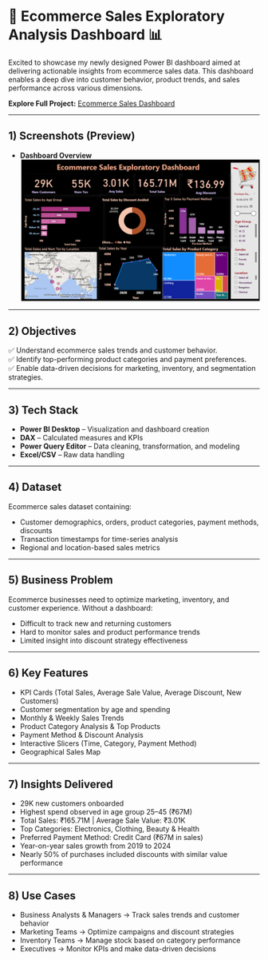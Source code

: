 # 🚀 Ecommerce Sales Exploratory Analysis Dashboard 📊

Excited to showcase my newly designed Power BI dashboard aimed at delivering actionable insights from ecommerce sales data. This dashboard enables a deep dive into customer behavior, product trends, and sales performance across various dimensions.

**Explore Full Project:** [Ecommerce Sales Dashboard](https://github.com/lubhanigola/Power-BI-Projects/raw/main/Ecommerce_Sales_Dashboard/Ecommerce%20Sales%20Analysis.pbix)  

---

## 1) Screenshots (Preview)

- **Dashboard Overview**  
![Dashboard Screenshot](https://github.com/lubhanigola/Power-BI-Projects/raw/main/Ecommerce_Sales_Dashboard/Ecommerce%20Sales%20Dashboard.png)  
---

## 2) Objectives
✅ Understand ecommerce sales trends and customer behavior.  
✅ Identify top-performing product categories and payment preferences.  
✅ Enable data-driven decisions for marketing, inventory, and segmentation strategies.  

---

## 3) Tech Stack
- **Power BI Desktop** – Visualization and dashboard creation  
- **DAX** – Calculated measures and KPIs  
- **Power Query Editor** – Data cleaning, transformation, and modeling  
- **Excel/CSV** – Raw data handling  

---

## 4) Dataset
Ecommerce sales dataset containing:  
- Customer demographics, orders, product categories, payment methods, discounts  
- Transaction timestamps for time-series analysis  
- Regional and location-based sales metrics  

---

## 5) Business Problem
Ecommerce businesses need to optimize marketing, inventory, and customer experience. Without a dashboard:  
- Difficult to track new and returning customers  
- Hard to monitor sales and product performance trends  
- Limited insight into discount strategy effectiveness  

---

## 6) Key Features
- KPI Cards (Total Sales, Average Sale Value, Average Discount, New Customers)  
- Customer segmentation by age and spending  
- Monthly & Weekly Sales Trends  
- Product Category Analysis & Top Products  
- Payment Method & Discount Analysis  
- Interactive Slicers (Time, Category, Payment Method)  
- Geographical Sales Map  

---

## 7) Insights Delivered
- 29K new customers onboarded  
- Highest spend observed in age group 25–45 (₹67M)  
- Total Sales: ₹165.71M | Average Sale Value: ₹3.01K  
- Top Categories: Electronics, Clothing, Beauty & Health  
- Preferred Payment Method: Credit Card (₹67M in sales)  
- Year-on-year sales growth from 2019 to 2024  
- Nearly 50% of purchases included discounts with similar value performance  

---

## 8) Use Cases
- Business Analysts & Managers → Track sales trends and customer behavior  
- Marketing Teams → Optimize campaigns and discount strategies  
- Inventory Teams → Manage stock based on category performance  
- Executives → Monitor KPIs and make data-driven decisions  
